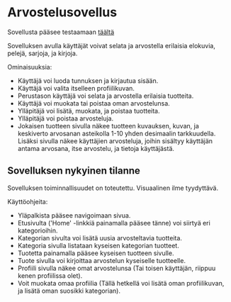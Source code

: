 # Arvostelusovellus

Sovellusta pääsee testaamaan [täältä](https://amazing-review-app.herokuapp.com/)

Sovelluksen avulla käyttäjät voivat selata ja arvostella erilaisia elokuvia, pelejä, sarjoja, ja kirjoja.

Ominaisuuksia:

* Käyttäjä voi luoda tunnuksen ja kirjautua sisään.
* Käyttäjä voi valita itselleen profiilikuvan.
* Perustason käyttäjä voi selata ja arvostella erilaisia tuotteita.
* Käyttäjä voi muokata tai poistaa oman arvostelunsa.
* Ylläpitäjä voi lisätä, muokata, ja poistaa tuotteita.
* Ylläpitäjä voi poistaa arvosteluja.
* Jokaisen tuotteen sivulla näkee tuotteen kuvauksen, kuvan, ja keskiverto arvosanan asteikolla 1-10 yhden desimaalin tarkkuudella.
  Lisäksi sivulla näkee käyttäjien arvosteluja, joihin sisältyy käyttäjän antama arvosana, itse arvostelu, ja tietoja käyttäjästä.

## Sovelluksen nykyinen tilanne

Sovelluksen toiminnallisuudet on toteutettu. Visuaalinen ilme tyydyttävä.

Käyttöohjeita:

* Yläpalkista pääsee navigoimaan sivua.
* Etusivulta ('Home' -linkkiä painamalla pääsee tänne) voi siirtyä eri kategorioihin.
* Kategorian sivulta voi lisätä uusia arvosteltavia tuotteita.
* Kategoria sivulla listataan kyseisen kategorian tuotteet.
* Tuotetta painamalla pääsee kyseisen tuotteen sivulle.
* Tuote sivulla voi kirjoittaa arvostelun kyseiselle tuotteelle.
* Profiili sivulla näkee omat arvostelunsa (Tai toisen käyttäjän, riippuu kenen profiilissa olet).
* Voit muokata omaa profiilia (Tällä hetkellä voi lisätä oman profiilikuvan, ja lisätä oman suosikki kategorian).